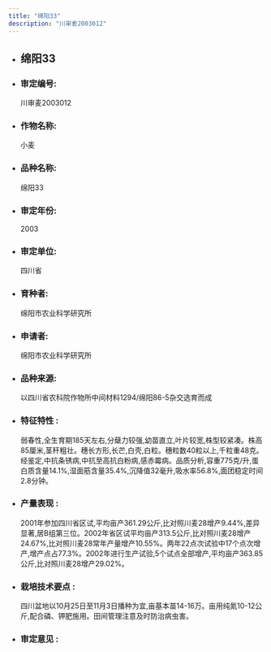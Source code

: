 ```yaml
---
title: "绵阳33"
description: "川审麦2003012"
---
```

* ## 绵阳33
* ###  审定编号:  
   川审麦2003012

*  ### 作物名称:  
   小麦

*   ###  品种名称: 
    绵阳33

*   ### 审定年份: 
    2003

*   ### 审定单位:  
    四川省

*   ### 育种者:  
    绵阳市农业科学研究所

*   ### 申请者:  
    绵阳市农业科学研究所

*   ### 品种来源:  
    以四川省农科院作物所中间材料1294/绵阳86-5杂交选育而成

*   ### 特征特性 : 
    弱春性,全生育期185天左右,分蘖力较强,幼苗直立,叶片较宽,株型较紧凑。株高85厘米,茎秆粗壮。穗长方形,长芒,白壳,白粒。穗粒数40粒以上,千粒重48克。经鉴定,中抗条锈病,中抗至高抗白粉病,感赤霉病。品质分析,容重775克/升,蛋白质含量14.1%,湿面筋含量35.4%,沉降值32毫升,吸水率56.8%,面团稳定时间2.8分钟。

*   ### 产量表现 : 
    2001年参加四川省区试,平均亩产361.29公斤,比对照川麦28增产9.44%,差异显著,居B组第三位。2002年省区试平均亩产313.5公斤,比对照川麦28增产24.67%,比对照川麦28常年产量增产10.55%。两年22点次试验中17个点次增产,增产点占77.3%。2002年进行生产试验,5个试点全部增产,平均亩产363.85公斤,比对照川麦28增产29.02%。

*   ### 栽培技术要点 : 
    四川盆地以10月25日至11月3日播种为宜,亩基本苗14-16万。亩用纯氮10-12公斤,配合磷、钾肥施用。田间管理注意及时防治病虫害。

*   ### 审定意见 : 
    

